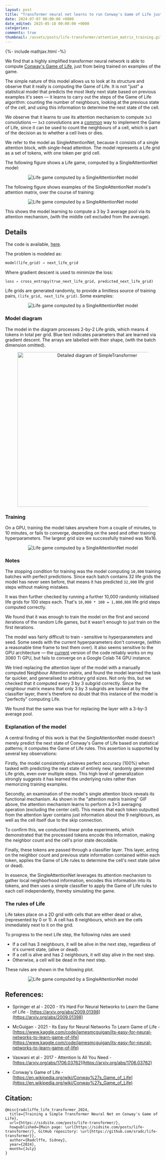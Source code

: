```yaml
---
layout: post
title: "Transformer neural net learns to run Conway's Game of Life just from examples"
date: 2024-07-07 00:00:00 +0000
date_edited: 2025-05-18 00:00:00 +0000
categories:
comments: true
thumbnail: /assets/posts/life-transformer/attention_matrix_training.gif
---
```


{%- include mathjax.html -%}

We find that a highly simplified transformer neural network
is able to compute [Conway's Game of Life](https://www.youtube.com/watch?v=R9Plq-D1gEk), 
just from being trained on examples of the game.

The simple nature of this model allows us to look at its structure
and observe that it really is computing the Game of Life. 
It is not "just" a statistical model that predicts the most likely next state based on previous examples it's seen —
it learns to carry out the steps of the Game of Life algorithm:
counting the number of neighbours, looking at the previous state of the cell,
and using this information to determine the next state of the cell.

We observe that it learns to use its attention mechanism to compute `3x3` convolutions — `3x3` convolutions
are a [common](https://stackoverflow.com/a/69056448) way to implement the Game of Life, 
since it can be used to count the neighbours of a cell, 
which is part of the decision as to whether a cell lives or dies.

We refer to the model as SingleAttentionNet, 
because it consists of a single attention block, 
with single-head attention. 
The model represents a Life grid as a set of tokens,
with one token per grid cell.

The following figure shows a Life game, computed by a SingleAttentionNet model:

<p align="center">
<img 
    src="/assets/posts/life-transformer/life_grid_computed_by_transformer.gif"
    alt="Life game computed by a SingleAttentionNet model"
/>
</p>

The following figure shows examples of the SingleAttentionNet model's attention matrix, over the course of training:

<p align="center">
<img 
    src="/assets/posts/life-transformer/attention_matrix_training.gif"
    alt="Life game computed by a SingleAttentionNet model"
/>
</p>

This shows the model learning to compute a 3 by 3 average pool via its attention mechanism, 
(with the middle cell excluded from the average).

## Details

The code is available, [here](https://github.com/sradc/life-transformer).

The problem is modeled as:

```python
model(life_grid) = next_life_grid
```

Where gradient descent is used to minimize the loss:

```python
loss = cross_entropy(true_next_life_grid, predicted_next_life_grid)
```

Life grids are generated randomly, 
to provide a limitless source of training pairs,
`(life_grid, next_life_grid)`. Some examples:

<p align="center">
<img 
    src="/assets/posts/life-transformer/training_examples.png"
    alt="Life game computed by a SingleAttentionNet model"
/>
</p>

### Model diagram

The model in the diagram processes 2-by-2 Life grids, which means 4 tokens in total per grid. Blue text indicates parameters that are learned via gradient descent. The arrays are labelled with their shape, (with the batch dimension omitted).

<figure class="image">
<p align="center">
<img 
    src="/assets/posts/life-transformer/simple_transformer_detailed.drawio.png"
    alt="Detailed diagram of SimpleTransformer"
    width=500
/>
</p>
</figure>


### Training

On a GPU, training the model takes anywhere from a couple of minutes, 
to 10 minutes, or fails to converge, depending on the seed and other training hyperparameters.
The largest grid size we successfully trained was 16x16.

<p align="center">
<img 
    src="/assets/posts/life-transformer/training_progress.png"
    alt="Life game computed by a SingleAttentionNet model"
/>
</p>

### Notes

The stopping condition for training was the model computing `10,000` training batches 
with perfect predictions. 
Since each batch contains 32 life grids the model has never seen before, 
that means it has predicted `32,000` life grid steps without making mistakes.

It was then further checked by running a further 10,000 randomly initialised life grids for 100 steps each. 
That's `10,000 * 100 = 1,000,000` life grid steps computed correctly.

We found that it was enough to train the model on the 
first and second iterations of the random Life games,
but it wasn't enough to just train on the first iterations.

The model was fairly difficult to train - sensitive to hyperparameters and seed. 
Some seeds with the current hyperparameters don't converge, (within a reasonable time frame to test them over).
It also seems sensitive to the GPU architecture —
the [current](https://github.com/sradc/life-transformer/blob/082d5097b75292a89b8c6831de4f7b28d1b94ed7/main.ipynb) version of the code reliably works on my 3060 Ti GPU, but fails to converge on a Google Colab T4 GPU instance.

We tried replacing the attention layer of the model with a manually computed Neighbour Attention matrix,
and found the model learned the task far quicker, and generalised to arbitrary grid sizes.
Not only this, but we checked that it computed every 3 by 3 subgrid correctly.
Since the neighbour matrix means that only 3 by 3 subgrids are looked at by the classifier layer, there's therefore no doubt that this instance of the model is "perfectly" computing Life.

We found that the same was true for replacing the layer with a 3-by-3 average pool.

### Explanation of the model

A central finding of this work is that the SingleAttentionNet model doesn't merely predict the next state of Conway's Game of Life based on statistical patterns; it computes the Game of Life rules. This assertion is supported by several key observations:

Firstly, the model consistently achieves perfect accuracy (100%) when tasked with predicting the next state of entirely new, randomly generated Life grids, even over multiple steps. This high level of generalization strongly suggests it has learned the underlying rules rather than memorizing training examples.

Secondly, an examination of the model's single attention block reveals its functional mechanism. As shown in the "attention matrix training" GIF above, the attention mechanism learns to perform a 3×3 averaging operation (excluding the center cell). This means that each token outputted from the attention layer contains just information about the 9 neighbours, as well as the cell itself due to the skip connection.

To confirm this, we conducted linear probe experiments, which demonstrated that the processed tokens encode this information, making the neighbor count and the cell's prior state decodable.

Finally, these tokens are passed through a classifier layer. This layer, acting on the neighbor count and previous state information contained within each token, applies the Game of Life rules to determine the cell's next state (alive or dead).

In essence, the SingleAttentionNet leverages its attention mechanism to gather local neighborhood information, encodes this information into its tokens, and then uses a simple classifier to apply the Game of Life rules to each cell independently, thereby simulating the game.


### The rules of Life

Life takes place on a 2D grid with cells that are either dead or alive, (represented by 0 or 1). 
A cell has 8 neighbours, which are the cells immediately next to it on the grid.

To progress to the next Life step, the following rules are used:

- If a cell has 3 neighbours, it will be alive in the next step, regardless of it's current state, (alive or dead).
- If a cell is alive and has 2 neighbours, it will stay alive in the next step.
- Otherwise, a cell will be dead in the next step.

These rules are shown in the following plot.

<p align="center">
<img 
    src="/assets/posts/life-transformer/life_state_diagram.png"
    alt="Life game computed by a SingleAttentionNet model"
/>
</p>

## References:

- Springer et al - 2020 - It’s Hard For Neural Networks to Learn the Game of
Life - [https://arxiv.org/abs/2009.01398](https://arxiv.org/abs/2009.01398)

- McGuigan - 2021 - Its Easy for Neural Networks To Learn Game of Life - [https://www.kaggle.com/code/jamesmcguigan/its-easy-for-neural-networks-to-learn-game-of-life](https://www.kaggle.com/code/jamesmcguigan/its-easy-for-neural-networks-to-learn-game-of-life)

- Vaswani et al - 2017 - Attention Is All You Need - [https://arxiv.org/abs/1706.03762](https://arxiv.org/abs/1706.03762) 

- Conway's Game of Life - [https://en.wikipedia.org/wiki/Conway%27s_Game_of_Life](https://en.wikipedia.org/wiki/Conway%27s_Game_of_Life)


## Citation:

```
@misc{radcliffe_life_transformer_2024,
  title={Training a Simple Transformer Neural Net on Conway's Game of Life},
  url={https://sidsite.com/posts/life-transformer/},
  howpublished={Main page: \url{https://sidsite.com/posts/life-transformer/}, GitHub repository: \url{https://github.com/sradc/life-transformer}},
  author={Radclffe, Sidney},
  year={2024},
  month={July}
}
```
